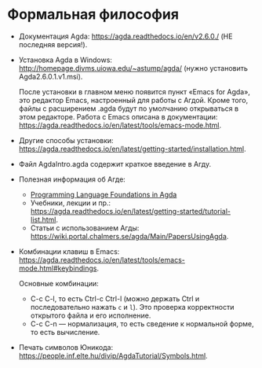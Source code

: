 # Формальная философия

- Документация Agda: https://agda.readthedocs.io/en/v2.6.0./ (НЕ последняя
  версия!).
- Установка Agda в Windows: http://homepage.divms.uiowa.edu/~astump/agda/
  (нужно установить Agda2.6.0.1.v1.msi).  
  
  После установки в главном меню появится пункт «Emacs for Agda», это
  редактор Emacs, настроенный для работы с Агдой. Кроме того, файлы с
  расширением .agda будут по умолчанию открываться в этом редакторе. Работа
  с Emacs описана в документации:
  https://agda.readthedocs.io/en/latest/tools/emacs-mode.html.
- Другие способы установки:
  https://agda.readthedocs.io/en/latest/getting-started/installation.html.
- Файл AgdaIntro.agda содержит краткое введение в Агду.
- Полезная информация об Агде:
    - [Programming Language Foundations in Agda](https://plfa.github.io/)
    - Учебники, лекции и пр.:
      https://agda.readthedocs.io/en/latest/getting-started/tutorial-list.html.
    - Статьи с использованием Агды:
      https://wiki.portal.chalmers.se/agda/Main/PapersUsingAgda.
- Комбинации клавиш в Emacs:
  https://agda.readthedocs.io/en/latest/tools/emacs-mode.html#keybindings.
  
  Основные комбинации: 
    - C-c C-l, то есть Ctrl-c Ctrl-l (можно держать Ctrl и последовательно
      нажать `c` и `l`). Это проверка корректности открытого файла и
      его исполнение.
    - C-c C-n — нормализация, то есть сведение к нормальной форме, то
      есть вычисление.
- Печать символов Юникода:
  https://people.inf.elte.hu/divip/AgdaTutorial/Symbols.html.

